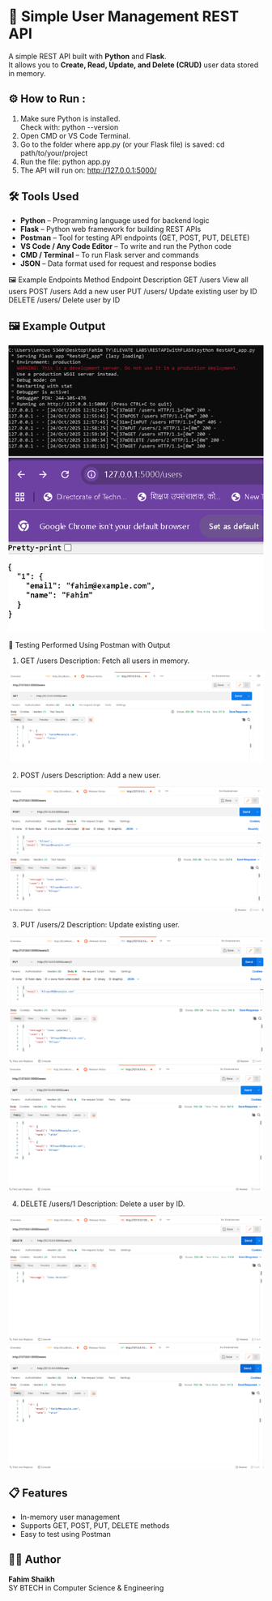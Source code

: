 # 🧮 Simple User Management REST API

A simple REST API built with **Python** and **Flask**.  
It allows you to **Create, Read, Update, and Delete (CRUD)** user data stored in memory.

## ⚙️ How to Run :
1. Make sure Python is installed.  
   Check with:
   python --version
2. Open CMD or VS Code Terminal.
3. Go to the folder where app.py (or your Flask file) is saved:
cd path/to/your/project
4. Run the file:
    python app.py
5. The API will run on:
    http://127.0.0.1:5000/

## 🛠️ Tools Used

- **Python** – Programming language used for backend logic  
- **Flask** – Python web framework for building REST APIs  
- **Postman** – Tool for testing API endpoints (GET, POST, PUT, DELETE)  
- **VS Code / Any Code Editor** – To write and run the Python code  
- **CMD / Terminal** – To run Flask server and commands  
- **JSON** – Data format used for request and response bodies


🖼️ Example Endpoints
Method	Endpoint	Description
GET	/users	View all users
POST	/users	Add a new user
PUT	/users/<id>	Update existing user by ID
DELETE	/users/<id>	Delete user by ID

## 🖼️ Example Output
![CMD RUN](OUTPUT.png)
![WEBSITE](OUTPUT2.png)

🧪 Testing Performed Using Postman with Output
1. GET /users
Description: Fetch all users in memory.

![GET METHOD](GET(output).png)

2. POST /users
Description: Add a new user.

![POST METHOD](POST(output).png)

3. PUT /users/2
Description: Update existing user.

![PUT METHOD](PUT(output).png)
![GET METHOD](GET(output2).png)

4. DELETE /users/1
Description: Delete a user by ID.

![DELETE METHOD](DELETE(output).png)
![GET METHOD](GET(output3).png)

## 📋 Features
- In-memory user management
- Supports GET, POST, PUT, DELETE methods
- Easy to test using Postman

## 👨‍💻 Author
**Fahim Shaikh**  
SY BTECH in Computer Science & Engineering